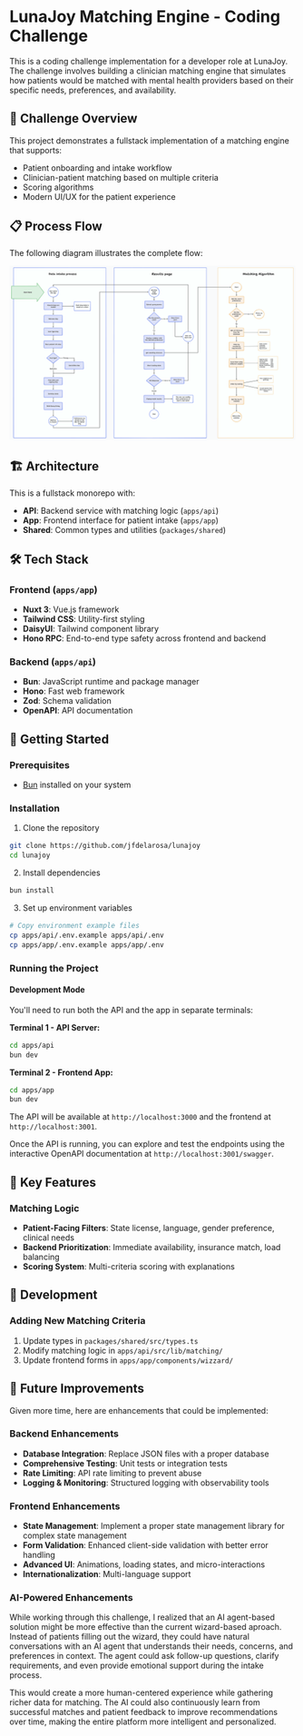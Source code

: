 # LunaJoy Matching Engine - Coding Challenge

This is a coding challenge implementation for a developer role at LunaJoy. The challenge involves building a clinician matching engine that simulates how patients would be matched with mental health providers based on their specific needs, preferences, and availability.

## 🎯 Challenge Overview

This project demonstrates a fullstack implementation of a matching engine that supports:
- Patient onboarding and intake workflow
- Clinician-patient matching based on multiple criteria
- Scoring algorithms
- Modern UI/UX for the patient experience

## 📋 Process Flow

The following diagram illustrates the complete flow:

![Process Flow Diagram](docs/process%20flow%20diagram.png)

## 🏗️ Architecture

This is a fullstack monorepo with:
- **API**: Backend service with matching logic (`apps/api`)
- **App**: Frontend interface for patient intake (`apps/app`)
- **Shared**: Common types and utilities (`packages/shared`)

## 🛠️ Tech Stack

### Frontend (`apps/app`)
- **Nuxt 3**: Vue.js framework
- **Tailwind CSS**: Utility-first styling
- **DaisyUI**: Tailwind component library
- **Hono RPC**: End-to-end type safety across frontend and backend

### Backend (`apps/api`)
- **Bun**: JavaScript runtime and package manager
- **Hono**: Fast web framework
- **Zod**: Schema validation
- **OpenAPI**: API documentation


## 🚀 Getting Started

### Prerequisites

- [Bun](https://bun.sh) installed on your system

### Installation

1. Clone the repository
```bash
git clone https://github.com/jfdelarosa/lunajoy
cd lunajoy
```

2. Install dependencies
```bash
bun install
```

3. Set up environment variables
```bash
# Copy environment example files
cp apps/api/.env.example apps/api/.env
cp apps/app/.env.example apps/app/.env
```

### Running the Project

#### Development Mode

You'll need to run both the API and the app in separate terminals:

**Terminal 1 - API Server:**
```bash
cd apps/api
bun dev
```

**Terminal 2 - Frontend App:**
```bash
cd apps/app
bun dev
```

The API will be available at `http://localhost:3000` and the frontend at `http://localhost:3001`.

Once the API is running, you can explore and test the endpoints using the interactive OpenAPI documentation at `http://localhost:3001/swagger`.


## 🎯 Key Features

### Matching Logic
- **Patient-Facing Filters**: State license, language, gender preference, clinical needs
- **Backend Prioritization**: Immediate availability, insurance match, load balancing
- **Scoring System**: Multi-criteria scoring with explanations

## 🧪 Development

### Adding New Matching Criteria
1. Update types in `packages/shared/src/types.ts`
2. Modify matching logic in `apps/api/src/lib/matching/`
3. Update frontend forms in `apps/app/components/wizzard/`

## 🚀 Future Improvements

Given more time, here are enhancements that could be implemented:

### Backend Enhancements
- **Database Integration**: Replace JSON files with a proper database
- **Comprehensive Testing**: Unit tests or integration tests
- **Rate Limiting**: API rate limiting to prevent abuse
- **Logging & Monitoring**: Structured logging with observability tools

### Frontend Enhancements
- **State Management**: Implement a proper state management library for complex state management
- **Form Validation**: Enhanced client-side validation with better error handling
- **Advanced UI**: Animations, loading states, and micro-interactions
- **Internationalization**: Multi-language support

### AI-Powered Enhancements
While working through this challenge, I realized that an AI agent-based solution might be more effective than the current wizard-based aproach. Instead of patients filling out the wizard, they could have natural conversations with an AI agent that understands their needs, concerns, and preferences in context. The agent could ask follow-up questions, clarify requirements, and even provide emotional support during the intake process.

This would create a more human-centered experience while gathering richer data for matching. The AI could also continuously learn from successful matches and patient feedback to improve recommendations over time, making the entire platform more intelligent and personalized.